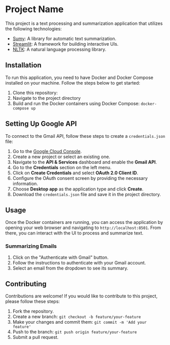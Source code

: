 # Project Name

This project is a text processing and summarization application that utilizes the following technologies:

- [Sumy](https://github.com/miso-belica/sumy): A library for automatic text summarization.
- [Streamlit](https://www.streamlit.io/): A framework for building interactive UIs.
- [NLTK](https://www.nltk.org/): A natural language processing library.

## Installation

To run this application, you need to have Docker and Docker Compose installed on your machine. Follow the steps below to get started:

1. Clone this repository:
2. Navigate to the project directory
3. Build and run the Docker containers using Docker Compose: `docker-compose up`

## Setting Up Google API

To connect to the Gmail API, follow these steps to create a `credentials.json` file:

1. Go to the [Google Cloud Console](https://console.cloud.google.com/).
2. Create a new project or select an existing one.
3. Navigate to the **API & Services** dashboard and enable the **Gmail API**.
4. Go to the **Credentials** section on the left menu.
5. Click on **Create Credentials** and select **OAuth 2.0 Client ID**.
6. Configure the OAuth consent screen by providing the necessary information.
7. Choose **Desktop app** as the application type and click **Create**.
8. Download the `credentials.json` file and save it in the project directory.

## Usage

Once the Docker containers are running, you can access the application by opening your web browser and navigating to `http://localhost:8501`. From there, you can interact with the UI to process and summarize text.

### Summarizing Emails

1. Click on the "Authenticate with Gmail" button.
2. Follow the instructions to authenticate with your Gmail account.
3. Select an email from the dropdown to see its summary.

## Contributing

Contributions are welcome! If you would like to contribute to this project, please follow these steps:

1. Fork the repository.
2. Create a new branch: `git checkout -b feature/your-feature`
3. Make your changes and commit them: `git commit -m 'Add your feature'`
4. Push to the branch: `git push origin feature/your-feature`
5. Submit a pull request.
